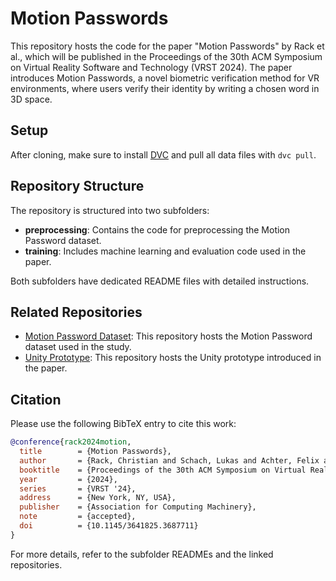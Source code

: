 # Motion Passwords

This repository hosts the code for the paper "Motion Passwords" by Rack et al., which will be published in the Proceedings of the 30th ACM Symposium on Virtual Reality Software and Technology (VRST 2024). The paper introduces Motion Passwords, a novel biometric verification method for VR environments, where users verify their identity by writing a chosen word in 3D space.

## Setup

After cloning, make sure to install [DVC](https://dvc.org/doc/install) and pull all data files with `dvc pull`.

## Repository Structure

The repository is structured into two subfolders:
- **preprocessing**: Contains the code for preprocessing the Motion Password dataset.
- **training**: Includes machine learning and evaluation code used in the paper.

Both subfolders have dedicated README files with detailed instructions.

## Related Repositories

- [Motion Password Dataset](link): This repository hosts the Motion Password dataset used in the study.
- [Unity Prototype](link): This repository hosts the Unity prototype introduced in the paper.

## Citation

Please use the following BibTeX entry to cite this work:

```bibtex
@conference{rack2024motion,
  title        = {Motion Passwords},
  author       = {Rack, Christian and Schach, Lukas and Achter, Felix and Shehada, Yousof and Lin, Jinghuai and Latoschik, Marc Erich},
  booktitle    = {Proceedings of the 30th ACM Symposium on Virtual Reality Software and Technology},
  year         = {2024},
  series       = {VRST '24},
  address      = {New York, NY, USA},
  publisher    = {Association for Computing Machinery},
  note         = {accepted},
  doi          = {10.1145/3641825.3687711}
}
```

For more details, refer to the subfolder READMEs and the linked repositories.
